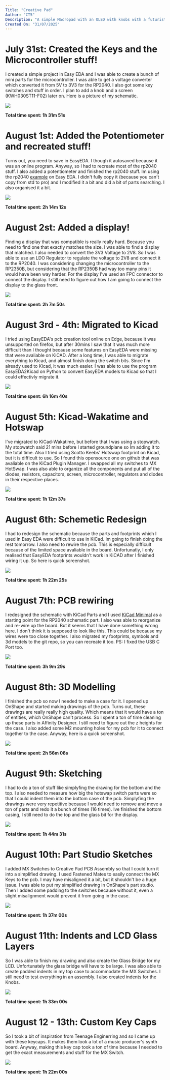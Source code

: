 ```yaml
---
Title: "Creative Pad"
Author: "CT5"
Description: "A simple Macropad with an OLED with knobs with a futuristic design with a custom microcontroller pcb."
Created On: "31/07/2025"
---
```


# July 31st: Created the Keys and the Microcontroller stuff!

I created a simple project in Easy EDA and I was able to create a bunch of mini parts for the microcontroller.
I was able to get a voltage converter which converted it from 5V to 3V3 for the RP2040. I also got some key switches and stuff in order. I plan to add a knob and a screen (KWH030ST11-F02) later on. Here is a picture of my schematic.

![](https://github.com/Cherrytree56567/Creative-Pad/raw/main/Demos/1..png?raw=true)

**Total time spent: 1h 31m 51s**

# August 1st: Added the Potentiometer and recreated stuff!

Turns out, you need to save in EasyEDA. I though it autosaved because it was an online program. Anyway, so I had to recreate most of the rp2040 stuff.
I also added a potentiometer and finished the rp2040 stuff. Im using the rp2040 [example](https://easyeda.com/editor#id=!757ac41db9974acda8ffcb7bf90f7860) on Easy EDA.
I didn't fully copy it (because you can't copy from std to pro) and I modified it a bit and did a bit of parts searching. I also organised it a bit.

![](https://github.com/Cherrytree56567/Creative-Pad/raw/main/Demos/2..png?raw=true)

**Total time spent: 2h 14m 12s**

# August 2st: Added a display!

Finding a display that was compatible is really really hard. Because you need to find one that exactly matches the size. I was able to find a display that matched. I also needed to convert the 3V3 Voltage to 2V8.
So I was able to use an LDO Regulator to regulate the voltage to 2V8 and connect it to the RP2040. I was considering changing the microcontroller to the RP2350B, but considering that the RP2350B had way too many pins it would have been way harder. For the display I've used an FPC connector to connect the display. I still need to figure out how I am going to connect the display to the glass front.

![](https://github.com/Cherrytree56567/Creative-Pad/raw/main/Demos/3..png?raw=true)

**Total time spent: 2h 7m 50s**

# August 3rd - 4th: Migrated to Kicad

I tried using EasyEDA's pcb creation tool online on Edge, because it was unsupported on firefox, but after 30mins I saw that it was much more difficult than I thought because some features on EasyEDA were missing that were avaliable on KiCAD. After a long time, I was able to migrate everything to Kicad, and almost finish doing the switch bits. Since I'm already used to Kicad, it was much easier. I was able to use the program EasyEDA2Kicad on Python to convert EasyEDA models to Kicad so that I could effectivly migrate it.

![](https://github.com/Cherrytree56567/Creative-Pad/raw/main/Demos/4..png?raw=true)

**Total time spent: 6h 16m 40s**

# August 5th: Kicad-Wakatime and Hotswap

I've migrated to KiCad-Wakatime, but before that I was using a stopwatch. My stopwatch said 21 mins before I started groundplane so Im adding it to the total time. Also I tried using Scotto Keebs' Hotswap footprint on Kicad, but it is difficult to use. So I found this opensource one on github that was avaliable on the KiCad Plugin Manager. I swapped all my switches to MX HotSwap. I was also able to organize all the components and put all of the diodes, resistors, capacitors, screen, microcontroller, regulators and diodes in their respective places.

![](https://github.com/Cherrytree56567/Creative-Pad/raw/main/Demos/5..png?raw=true)

**Total time spent: 1h 12m 37s**

# August 6th: Schemetic Redesign

I had to redesign the schematic because the parts and footprints which I used in Easy EDA were difficult to use in KiCad. Im going to finish doing the rest tomorrow. I also need to rewire the pcb. This is especially difficult because of the limited space avaliable in the board. Unfortunatly, I only realised that EasyEDA footprints wouldn't work in KiCAD after I finished wiring it up. So here is quick screenshot.

![](https://github.com/Cherrytree56567/Creative-Pad/raw/main/Demos/6..png?raw=true)

**Total time spent: 1h 22m 25s**

# August 7th: PCB rewiring

I redesigned the schematic with KiCad Parts and I used [KiCad Minimal](https://github.com/janelia-kicad/RP2040_minimal) as a starting point for the RP2040 schematic part. I also was able to reorganize and re-wire up the board. But it seems that I have done something wrong here. I don't think it is supposed to look like this. This could be because my wires were too close together. I also migrated my footprints, symbols and 3d models to the git repo, so you can recreate it too. PS: I fixed the USB C Port too.

![](https://github.com/Cherrytree56567/Creative-Pad/raw/main/Demos/7..png?raw=true)

**Total time spent: 3h 9m 29s**

# August 8th: 3D Modelling

I finished the pcb so now I needed to make a case for it. I opened up OnShape and started making drawings of the pcb. Turns out, these drawings are really really high quality. Which means that it would have a ton of entities, which OnShape can't process. So I spent a ton of time cleaning up these parts in Affinity Designer. I still need to figure out the z heights for the case. I also added some M2 mounting holes for my pcb for it to connect together to the case. Anyway, here is a quick screenshot.

![](https://github.com/Cherrytree56567/Creative-Pad/raw/main/Demos/8..png?raw=true)

**Total time spent: 2h 56m 08s**

# August 9th: Sketching

I had to do a ton of stuff like simplyfing the drawing for the bottom and the top. I also needed to measure how big the hotswap switch parts were so that I could indent them into the bottom case of the pcb. Simplyfing the drawings were very repetitive because I would need to remove and move a ton of parts and redo it a bunch of times (16 times). Ive finished the bottom casing, I still need to do the top and the glass bit for the display.

![](https://github.com/Cherrytree56567/Creative-Pad/raw/main/Demos/9..png?raw=true)

**Total time spent: 1h 44m 31s**

# August 10th: Part Studio Sketches

I added MX Switches to Creative Pad PCB Assembly so that I could turn it into a simplified drawing. I used Fastened Mates to easily connect the MX Keys to the pcb. I may have misaligned it a bit, but it shouldn't be a huge issue. I was able to put my simplified drawing in OnShape's part studio. Then I added some padding to the switches because without it, even a slight misalignment would prevent it from going in the case.

![](https://github.com/Cherrytree56567/Creative-Pad/raw/main/Demos/10..png?raw=true)

**Total time spent: 1h 37m 00s**

# August 11th: Indents and LCD Glass Layers

So I was able to finish my drawing and also create the Glass Bridge for my LCD. Unfortunately the glass bridge will have to be large. I was also able to create padded indents in my top case to accommodate the MX Switches. I still need to test everything in an assembly. I also created indents for the Knobs.

![](https://github.com/Cherrytree56567/Creative-Pad/raw/main/Demos/11..png?raw=true)

**Total time spent: 1h 33m 00s**

# August 12 - 13th: Custom Key Caps

So I took a bit of inspiration from Teenage Enginerring and so I came up with these keycaps. It makes them look a lot of a music producer's synth board. Anyway, making this key cap took a ton of time because I needed to get the exact measurements and stuff for the MX Switch.

![](https://github.com/Cherrytree56567/Creative-Pad/raw/main/Demos/12..png?raw=true)

**Total time spent: 1h 22m 00s**